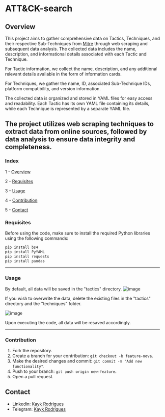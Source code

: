 # ATT&CK-search
## Overview

This project aims to gather comprehensive data on Tactics, Techniques, and their respective Sub-Techniques from [Mitre](https://attack.mitre.org/matrices/enterprise/) through web scraping and subsequent data analysis. The collected data includes the name, description, and informational details associated with each Tactic and Technique.

For Tactic information, we collect the name, description, and any additional relevant details available in the form of information cards.

For Techniques, we gather the name, ID, associated Sub-Technique IDs, platform compatibility, and version information.

The collected data is organized and stored in YAML files for easy access and readability. Each Tactic has its own YAML file containing its details, while each Technique is represented by a separate YAML file.

The project utilizes web scraping techniques to extract data from online sources, followed by data analysis to ensure data integrity and completeness.
---

### Index
1 - [Overview](#Overview)

2 - [Requisites](#Requisites)

3 - [Usage](#Usage)

4 - [Contribution](#Contribution)

5 - [Contact](#Contact)

### Requisites

Before using the code, make sure to install the required Python libraries using the following commands:

```bash
pip install bs4
pip install PyYAML
pip install requests
pip install pandas
```

---

### Usage

By default, all data will be saved in the "tactics" directory.
![image](https://github.com/kaykRodr1gu3s/Mitre-mapper/assets/110197812/be61af8f-82db-4d5d-9cea-9dbc5d22c85c)


If you wish to overwrite the data, delete the existing files in the "tactics" directory and the "techniques" folder.

![image](https://github.com/kaykRodr1gu3s/Mitre-mapper/assets/110197812/fdc4c4fa-99cb-4bb4-b91e-91779641841c)


Upon executing the code, all data will be resaved accordingly.

---

### Contribution
 1. Fork the repository.
 2. Create a branch for your contribution: `git checkout -b feature-nova`.
 3. Make the desired changes and commit: `git commit -m "Add new functionality"`.
 4. Push to your branch: `git push origin new-feature`.
 5. Open a pull request.


## Contact

- Linkedin: [Kayk Rodrigues](https://www.linkedin.com/in/kayk-rodrigues-504a03273)
- Telegram: [Kayk Rodrigues](https://t.me/kaykRodrigues)



